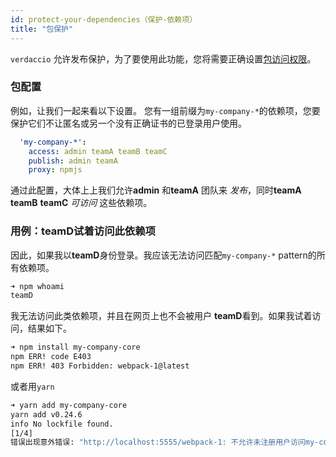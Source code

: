 ```yaml
---
id: protect-your-dependencies（保护-依赖项）
title: "包保护"
---
```

`verdaccio` 允许发布保护，为了要使用此功能，您将需要正确设置[包访问权限](packages)。

### 包配置

例如，让我们一起来看以下设置。 您有一组前缀为`my-company-*`的依赖项，您要保护它们不让匿名或另一个没有正确证书的已登录用户使用。

```yaml
  'my-company-*':
    access: admin teamA teamB teamC
    publish: admin teamA
    proxy: npmjs
```

通过此配置，大体上上我们允许**admin** 和**teamA** 团队来 *发布*，同时**teamA** **teamB** **teamC** *可访问* 这些依赖项。

### 用例：teamD试着访问此依赖项

因此，如果我以**teamD**身份登录。我应该无法访问匹配`my-company-*` pattern的所有依赖项。

```bash
➜ npm whoami
teamD
```

我无法访问此类依赖项，并且在网页上也不会被用户 **teamD**看到。如果我试着访问，结果如下。

```bash
➜ npm install my-company-core
npm ERR! code E403
npm ERR! 403 Forbidden: webpack-1@latest
```

或者用`yarn`

```bash
➜ yarn add my-company-core
yarn add v0.24.6
info No lockfile found.
[1/4] 
错误出现意外错误: "http://localhost:5555/webpack-1: 不允许未注册用户访问my-company-core包"。
```